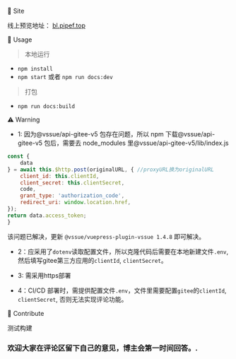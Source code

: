 <!-- <p align="center">
<a href='https://gitee.com/pipepandafeng/blog_vuecode'><img src='https://gitee.com/pipepandafeng/blog_vuecode/widgets/widget_3.svg' alt='Fork me on Gitee'></img></a>
</p>
<p align="center">
<img src="./docs/.vuepress/public/img/logo.png" width="300"><br>
<a href='https://gitee.com/pipepandafeng/blog_vuecode/stargazers'><img src='https://gitee.com/pipepandafeng/blog_vuecode/badge/star.svg?theme=dark' alt='star'></img><img src='https://gitee.com/pipepandafeng/blog_vuecode/badge/fork.svg?theme=dark' alt='fork'></img></a>
<p align="center">✨ 使用 vuepress 构建的个人博客。✨</p>
</p> -->

🌈 Site

线上预览地址：
<a href="http://bl.pipef.top" target="_blank">bl.pipef.top</a>

🦄 Usage

> 本地运行

* `npm install`
* `npm start` 或者 `npm run docs:dev`

> 打包

* `npm run docs:build`

⚠️ Warning

* 1: 因为@vssue/api-gitee-v5 包存在问题，所以 npm 下载@vssue/api-gitee-v5 包后，需要去 node_modules 里@vssue/api-gitee-v5/lib/index.js
  

```js
const {
    data
} = await this.$http.post(originalURL, { //proxyURL换为originalURL
    client_id: this.clientId,
    client_secret: this.clientSecret,
    code,
    grant_type: 'authorization_code',
    redirect_uri: window.location.href,
});
return data.access_token;
}
```

该问题已解决，更新 `@vssue/vuepress-plugin-vssue 1.4.8` 即可解决。

* 2：应采用了`dotenv`读取配置文件，所以克隆代码后需要在本地新建文件`.env`, 然后填写gitee第三方应用的`clientId`,    `clientSecret`。

* 3: 需采用https部署
* 4：CI/CD 部署时，需提供配置文件`.env`，文件里需要配置`gitee`的`clientId`,    `clientSecret`, 否则无法实现评论功能。

🧱 Contribute

测试构建

<h3>欢迎大家在评论区留下自己的意见，博主会第一时间回答。.</h3>
